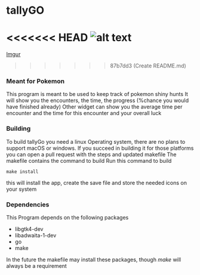 # tallyGO

<<<<<<< HEAD
![alt text](https://i.imgur.com/YD4Eztb.png)
=======
[Imgur](https://i.imgur.com/PBqB0U1.png)
>>>>>>> 87b7dd3 (Create README.md)

### Meant for Pokemon
This program is meant to be used to keep track of pokemon shiny hunts
It will show you the encounters, the time, the progress (%chance you would have finished already)
Other widget can show you the average time per encounter and the time for this encounter and your overall luck

### Building
To build tallyGo you need a linux Operating system, there are no plans to support macOS or windows. If you succeed in building it for those platforms you can open a pull request with the steps and updated makefile
The makefile contains the command to build
Run this command to build
```
make install
```
this will install the app, create the save file and store the needed icons on your system

### Dependencies
This Program depends on the following packages
- libgtk4-dev
- libadwaita-1-dev
- go
- make

In the future the makefile may install these packages, though *make* will always be a requirement
